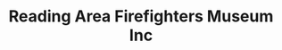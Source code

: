 ---
layout: repo
title: "Reading Area Firefighters Museum Inc"
id: 14731
permalink: repos/14731/
---
